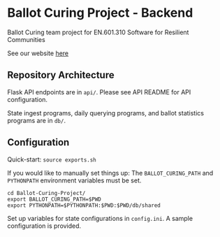 # Ballot Curing Project - Backend
Ballot Curing team project for EN.601.310 Software for Resilient Communities 

See our website [here](http://www.cnds.jhu.edu/courses/cs310/ballot-curing)

## Repository Architecture
Flask API endpoints are in `api/`.
Please see API README for API configuration.

State ingest programs, daily querying programs, and ballot statistics programs are in `db/`.

## Configuration
Quick-start: `source exports.sh`

If you would like to manually set things up:
The `BALLOT_CURING_PATH` and `PYTHONPATH` environment variables must be set.

```
cd Ballot-Curing-Project/
export BALLOT_CURING_PATH=$PWD
export PYTHONPATH=$PYTHONPATH:$PWD:$PWD/db/shared
```

Set up variables for state configurations in `config.ini`. A sample configuration is provided.
